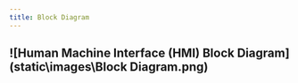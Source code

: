 ```yaml
---
title: Block Diagram
---
```


## ![__Human Machine Interface (HMI) Block Diagram__](static\images\Block Diagram.png)
